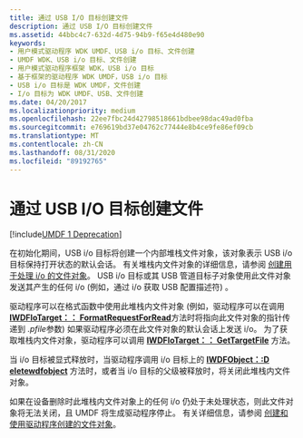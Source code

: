 ```yaml
---
title: 通过 USB I/O 目标创建文件
description: 通过 USB I/O 目标创建文件
ms.assetid: 44bbc4c7-632d-4d75-94b9-f65e4d480e90
keywords:
- 用户模式驱动程序 WDK UMDF、USB i/o 目标、文件创建
- UMDF WDK、USB i/o 目标、文件创建
- 用户模式驱动程序框架 WDK，USB i/o 目标
- 基于框架的驱动程序 WDK UMDF，USB i/o 目标
- USB i/o 目标是 WDK UMDF，文件创建
- I/o 目标为 WDK UMDF、USB、文件创建
ms.date: 04/20/2017
ms.localizationpriority: medium
ms.openlocfilehash: 22ee7fbc24d42798518661bdbee98dac49ad0fba
ms.sourcegitcommit: e769619bd37e04762c77444e8b4ce9fe86ef09cb
ms.translationtype: MT
ms.contentlocale: zh-CN
ms.lasthandoff: 08/31/2020
ms.locfileid: "89192765"
---
```

# <a name="file-creation-by-a-usb-io-target"></a>通过 USB I/O 目标创建文件


[!include[UMDF 1 Deprecation](../includes/umdf-1-deprecation.md)]

在初始化期间，USB i/o 目标将创建一个内部堆栈文件对象，该对象表示 USB i/o 目标保持打开状态的默认会话。 有关堆栈内文件对象的详细信息，请参阅 [创建用于处理 i/o 的文件对象](creating-a-file-object-to-handle-i-o.md)。 USB i/o 目标或其 USB 管道目标子对象使用此文件对象发送其产生的任何 i/o (例如，通过 i/o 获取 USB 配置描述符) 。

驱动程序可以在格式函数中使用此堆栈内文件对象 (例如，驱动程序可以在调用[**IWDFIoTarget：： FormatRequestForRead**](/windows-hardware/drivers/ddi/wudfddi/nf-wudfddi-iwdfiotarget-formatrequestforread)方法时将指向此文件对象的指针传递到 *.pfile*参数) 如果驱动程序必须在此文件对象的默认会话上发送 i/o。 为了获取堆栈内文件对象，驱动程序可以调用 [**IWDFIoTarget：： GetTargetFile**](/windows-hardware/drivers/ddi/wudfddi/nf-wudfddi-iwdfiotarget-gettargetfile) 方法。

当 i/o 目标被显式释放时，当驱动程序调用 i/o 目标上的 [**IWDFObject：:D eletewdfobject**](/windows-hardware/drivers/ddi/wudfddi/nf-wudfddi-iwdfobject-deletewdfobject) 方法时，或者当 i/o 目标的父级被释放时，将关闭此堆栈内文件对象。

如果在设备删除时此堆栈内文件对象上的任何 i/o 仍处于未处理状态，则此文件对象将无法关闭，且 UMDF 将生成驱动程序停止。 有关详细信息，请参阅 [创建和使用驱动程序创建的文件对象](creating-and-using-driver-created-file-objects.md)。

 

